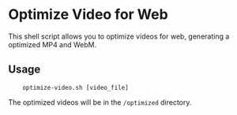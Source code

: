 # Optimize Video for Web

This shell script allows you to optimize videos for web, generating a optimized MP4 and WebM.

## Usage

```shell
    optimize-video.sh [video_file]
```

The optimized videos will be in the `/optimized` directory.
